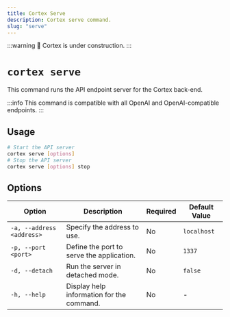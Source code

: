 ```yaml
---
title: Cortex Serve
description: Cortex serve command.
slug: "serve"
---
```


:::warning
🚧 Cortex is under construction.
:::

# `cortex serve`

This command runs the API endpoint server for the Cortex back-end.

:::info
This command is compatible with all OpenAI and OpenAI-compatible endpoints.
:::

## Usage

```bash
# Start the API server
cortex serve [options]
# Stop the API server
cortex serve [options] stop
```

## Options

| Option                     | Description                               | Required | Default Value |
|----------------------------|-------------------------------------------|----------|---------------|
| `-a, --address <address>`  | Specify the address to use.                | No      | `localhost`           |
| `-p, --port <port>`        | Define the port to serve the application.  | No      | `1337`           |
| `-d, --detach`             | Run the server in detached mode.           | No       | `false`         |
| `-h, --help`               | Display help information for the command.  | No       | -           |


